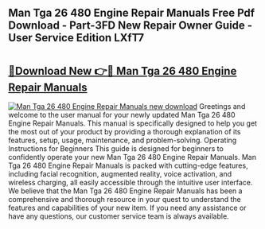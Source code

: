 ## Man Tga 26 480 Engine Repair Manuals Free Pdf Download - Part-3FD New Repair Owner Guide - User Service Edition LXfT7

# <h2><a href="http://bc57130.oget.top/?id=Man+Tga+26+480+Engine+Repair+Manuals">🔗Download New 👉🔴 Man Tga 26 480 Engine Repair Manuals</a></h2>

[![Man Tga 26 480 Engine Repair Manuals new download](https://i.imgur.com/5g1atiW.png)](http://bc57130.oget.top/?id=Man+Tga+26+480+Engine+Repair+Manuals)
Greetings and welcome to the user manual for your newly updated Man Tga 26 480 Engine Repair Manuals. This manual is specifically designed to help you get the most out of your product by providing a thorough explanation of its features, setup, usage, maintenance, and problem-solving. Operating Instructions for Beginners This guide is designed for beginners to confidently operate your new Man Tga 26 480 Engine Repair Manuals. Man Tga 26 480 Engine Repair Manuals is packed with cutting-edge features, including facial recognition, augmented reality, voice activation, and wireless charging, all easily accessible through the intuitive user interface. We believe that the Man Tga 26 480 Engine Repair Manuals has been a comprehensive and thorough resource in your quest to understand the features and capabilities of your new item. If you need any assistance or have any questions, our customer service team is always available.
